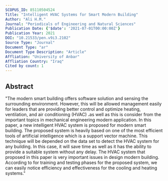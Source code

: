 ```yaml
---
SCOPUS_ID: 85110504524
Title: "Intelligent HVAC Systems for Smart Modern Building"
Author: "Ali H.M."
Journal: "Periodicals of Engineering and Natural Sciences"
Publication Date: {'$date': '2021-07-01T00:00:00Z'}
Publication Year: 2021
DOI: "10.21533/pen.v9i3.2102"
Source Type: "Journal"
Document Type: "ar"
Document Type Description: "Article"
Affliation: "University of Anbar"
Affliation Country: "Iraq"
Cited by count: 1
---
```


## Abstract
"The modern smart building offers software solution and sensing the surrounding environment. However, this will be allowed management easily for leaders that are providing better control and optimize heating, ventilation, and air conditioning (HVAC) ،as well as this is consider from the important topics in mechanical engineering modern application. In this paper, a new intelligent HVAC system is proposed for modern smart building. The proposed system is heavily based on one of the most efficient tools of artificial intelligence which is a support vector machine. This technique will be depended on the data set to detect the HVAC system for any building. In this case, it will save time as well as it has the ability to provide a suitable system without any delay. The HVAC system that proposed in this paper is very important issues in design modern building. According to for training and testing phases for the proposed system, we can easily notice efficiency and effectiveness for the cooling and heating systems."

